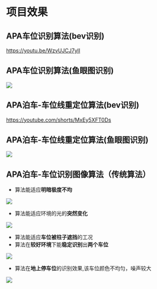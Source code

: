 # 项目效果
## APA车位识别算法(bev识别)

https://youtu.be/WzvUJCJ7ylI

## APA车位识别算法(鱼眼图识别)

![](img/psd.gif)

## APA泊车-车位线重定位算法(bev识别)

https://youtube.com/shorts/MxEy5XFT0Ds

## APA泊车-车位线重定位算法(鱼眼图识别)

![](img/relocate.gif)

##  APA泊车-车位识别图像算法（传统算法）

*   算法能适应**明暗极度不均**

![](img/apa_output3.gif)

*   算法能适应环境的光的**突然变化** 

![](img/apa_output1.gif)

*   算法能适应**车位被柱子遮挡**的工况
*   算法在**较好环境**下能**稳定识别**出**两个车位**

![](img/apa_output2.gif)

*   算法在**地上停车位**的识别效果,该车位颜色不均匀，噪声较大

![](img/apa_output.gif)
